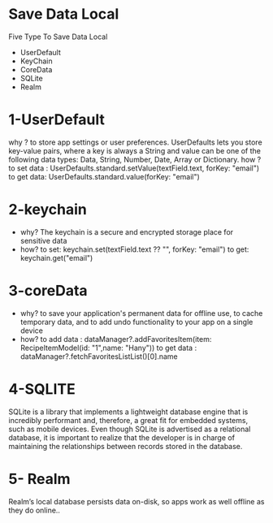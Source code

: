 # Save Data Local
Five Type To Save Data Local 
- UserDefault
- KeyChain
- CoreData
- SQLite
- Realm
# 1-UserDefault
why ?
to store app settings or user preferences. UserDefaults lets you store key-value pairs, where a key is always a String and value can be one of the following data types: Data, String, Number, Date, Array or Dictionary.
how ?
to set data :
UserDefaults.standard.setValue(textField.text, forKey: "email")
to get data:
UserDefaults.standard.value(forKey: "email")

# 2-keychain
* why?
 The keychain is a secure and encrypted storage place for sensitive data
 * how? 
to set:
        keychain.set(textField.text ?? "", forKey: "email")
to get:
        keychain.get("email")


# 3-coreData
* why?
to save your application's permanent data for offline use, to cache temporary data, and to add undo functionality to your app on a single device
* how?
to add data :
        dataManager?.addFavoritesItem(item: RecipeItemModel(id: "1",name: "Hany"))
to get data :
      dataManager?.fetchFavoritesListList()[0].name 
      
# 4-SQLITE
SQLite is a library that implements a lightweight database engine that is incredibly performant and, therefore, a great fit for embedded systems, such as mobile devices. Even though SQLite is advertised as a relational database, it is important to realize that the developer is in charge of maintaining the relationships between records stored in the database.


# 5- Realm
Realm’s local database persists data on-disk, so apps work as well offline as they do online..
